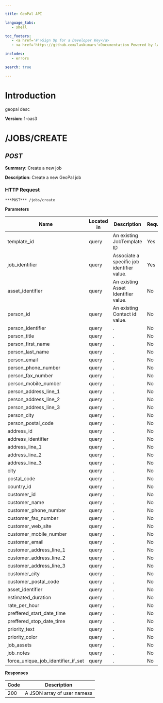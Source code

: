 ```yaml
--- 

title: GeoPal API 

language_tabs: 
   - shell 

toc_footers: 
   - <a href='#'>Sign Up for a Developer Key</a> 
   - <a href='https://github.com/lavkumarv'>Documentation Powered by lav</a> 

includes: 
   - errors 

search: true 

--- 
```


# Introduction 

geopal desc 

**Version:** 1-oas3 

# /JOBS/CREATE
## ***POST*** 

**Summary:** Create a new job

**Description:** Create a new GeoPal job

### HTTP Request 
`***POST*** /jobs/create` 

**Parameters**

| Name | Located in | Description | Required | Type |
| ---- | ---------- | ----------- | -------- | ---- |
| template_id | query | An existing JobTemplate ID | Yes |  |
| job_identifier | query | Associate a specific job identifier value. | Yes |  |
| asset_identifier | query | An existing Asset Identifier value. | No |  |
| person_id | query | An existing Contact id value. | No |  |
| person_identifier | query | . | No |  |
| person_title | query | . | No |  |
| person_first_name | query | . | No |  |
| person_last_name | query | . | No |  |
| person_email | query | . | No |  |
| person_phone_number | query | . | No |  |
| person_fax_number | query | . | No |  |
| person_mobile_number | query | . | No |  |
| person_address_line_1 | query | . | No |  |
| person_address_line_2 | query | . | No |  |
| person_address_line_3 | query | . | No |  |
| person_city | query | . | No |  |
| person_postal_code | query | . | No |  |
| address_id | query | . | No |  |
| address_identifier | query | . | No |  |
| address_line_1 | query | . | No |  |
| address_line_2 | query | . | No |  |
| address_line_3 | query | . | No |  |
| city | query | . | No |  |
| postal_code | query | . | No |  |
| country_id | query | . | No |  |
| customer_id | query | . | No |  |
| customer_name | query | . | No |  |
| customer_phone_number | query | . | No |  |
| customer_fax_number | query | . | No |  |
| customer_web_site | query | . | No |  |
| customer_mobile_number | query | . | No |  |
| customer_email | query | . | No |  |
| customer_address_line_1 | query | . | No |  |
| customer_address_line_2 | query | . | No |  |
| customer_address_line_3 | query | . | No |  |
| customer_city | query | . | No |  |
| customer_postal_code | query | . | No |  |
| asset_identifier | query | . | No |  |
| estimated_duration | query | . | No |  |
| rate_per_hour | query | . | No |  |
| preffered_start_date_time | query | . | No |  |
| preffered_stop_date_time | query | . | No |  |
| priority_text | query | . | No |  |
| priority_color | query | . | No |  |
| job_assets | query | . | No |  |
| job_notes | query | . | No |  |
| force_unique_job_identifier_if_set | query | . | No |  |

**Responses**

| Code | Description |
| ---- | ----------- |
| 200 | A JSON array of user namess |

<!-- Converted with the swagger-to-slate https://github.com/lavkumarv/swagger-to-slate -->
